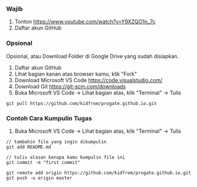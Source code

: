 ### Wajib
1. Tonton https://www.youtube.com/watch?v=Y9XZQO1n_7c
2. Daftar akun GitHub

### Opsional

Opsional, atau Download Folder di Google Drive yang sudah disiapkan.

1. Daftar akun GitHub
2. Lihat bagian kanan atas browser kamu, klik "Fork"
3. Download Microsoft VS Code https://code.visualstudio.com/
4. Download Git https://git-scm.com/downloads
5. Buka Microsoft VS Code -> Lihat bagian atas, klik "Terminal" -> Tulis
```
git pull https://github.com/kidfrom/progate.github.io.git
```

### Contoh Cara Kumpulin Tugas
1. Buka Microsoft VS Code -> Lihat bagian atas, klik "Terminal" -> Tulis
```
// tambahin file yang ingin dikumpulin
git add README.md

// tulis alasan kenapa kamu kumpulin file ini
git commit -m "first commit"

git remote add origin https://github.com/kidfrom/progate.github.io.git
git push -u origin master
```
